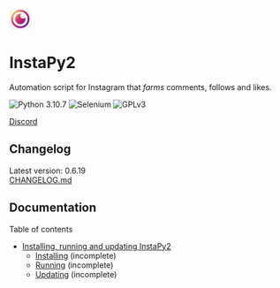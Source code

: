<img src="instapy2.png" width="40px"></img>
# InstaPy2
Automation script for Instagram that *farms* comments, follows and likes.

![Python 3.10.7](https://img.shields.io/static/v1?label=Built%20with&message=Python%203.10.7&color=red)
![Selenium](https://img.shields.io/static/v1?label=Built%20with&message=Selenium&color=yellow)
![GPLv3](https://img.shields.io/static/v1?label=License&message=GPLv3&color=blue)

[Discord](https://discord.gg/TY8pt8e5Xg)

## Changelog
Latest version: 0.6.19  
[CHANGELOG.md](CHANGELOG.md)

## Documentation
Table of contents
- [Installing, running and updating InstaPy2](documentation/install-run-update.md)
  - [Installing](documentation/install-and-run.md#installing) (incomplete)
  - [Running](documentation/install-and-run.md#running) (incomplete)
  - [Updating](documentation/install-and-run.md#updating) (incomplete)
